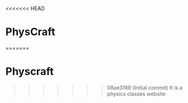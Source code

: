 <<<<<<< HEAD
# PhysCraft
=======
# Physcraft
>>>>>>> 08ae3169 (Initial commit)
It is a physics classes website
